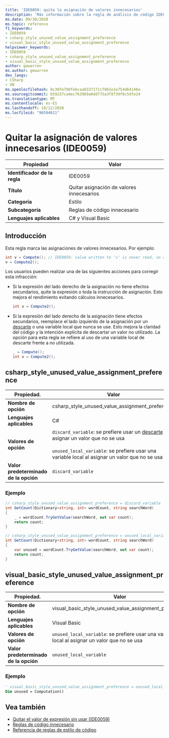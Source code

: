 ```yaml
---
title: 'IDE0059: quita la asignación de valores innecesarios'
description: 'Más información sobre la regla de análisis de código IDE0059: eliminación de la asignación de valores innecesarios'
ms.date: 09/30/2020
ms.topic: reference
f1_keywords:
- IDE0059
- csharp_style_unused_value_assignment_preference
- visual_basic_style_unused_value_assignment_preference
helpviewer_keywords:
- IDE0059
- csharp_style_unused_value_assignment_preference
- visual_basic_style_unused_value_assignment_preference
author: gewarren
ms.author: gewarren
dev_langs:
- CSharp
- VB
ms.openlocfilehash: 8c30fe790febcaa8337171cf861e1e754d64146e
ms.sourcegitcommit: b59237ca4ec763969a0dd775a3f8f39f8c59fe24
ms.translationtype: MT
ms.contentlocale: es-ES
ms.lasthandoff: 10/12/2020
ms.locfileid: "96594611"
---
```

# <a name="remove-unnecessary-value-assignment-ide0059"></a>Quitar la asignación de valores innecesarios (IDE0059)

|Propiedad|Valor|
|-|-|
| **Identificador de la regla** | IDE0059 |
| **Título** | Quitar asignación de valores innecesarios |
| **Categoría** | Estilo |
| **Subcategoría** | Reglas de código innecesario |
| **Lenguajes aplicables** | C# y Visual Basic |

## <a name="overview"></a>Introducción

Esta regla marca las asignaciones de valores innecesarios. Por ejemplo:

```csharp
int v = Compute(); // IDE0059: value written to 'v' is never read, so assignment to 'v' is unnecessary.
v = Compute2();
```

Los usuarios pueden realizar una de las siguientes acciones para corregir esta infracción:

- Si la expresión del lado derecho de la asignación no tiene efectos secundarios, quite la expresión o toda la instrucción de asignación. Esto mejora el rendimiento evitando cálculos innecesarios.

  ```csharp
  int v = Compute2();
  ```

- Si la expresión del lado derecho de la asignación tiene efectos secundarios, reemplace el lado izquierdo de la asignación por un [descarte](../../../csharp/discards.md) o una variable local que nunca se use. Esto mejora la claridad del código y la intención explícita de descartar un valor no utilizado. La opción para esta regla se refiere al uso de una variable local de descarte frente a no utilizada.

  ```csharp
  _ = Compute();
  int v = Compute2();
  ```

## <a name="csharp_style_unused_value_assignment_preference"></a>csharp_style_unused_value_assignment_preference

|Propiedad.|Valor|
|-|-|
| **Nombre de opción** | csharp_style_unused_value_assignment_preference
| **Lenguajes aplicables** | C# |
| **Valores de opción** | `discard_variable`: se prefiere usar un [descarte](../../../csharp/discards.md) al asignar un valor que no se usa<br /><br />`unused_local_variable`: se prefiere usar una variable local al asignar un valor que no se usa |
| **Valor predeterminado de la opción** | `discard_variable` |

### <a name="example"></a>Ejemplo

```csharp
// csharp_style_unused_value_assignment_preference = discard_variable
int GetCount(Dictionary<string, int> wordCount, string searchWord)
{
    _ = wordCount.TryGetValue(searchWord, out var count);
    return count;
}

// csharp_style_unused_value_assignment_preference = unused_local_variable
int GetCount(Dictionary<string, int> wordCount, string searchWord)
{
    var unused = wordCount.TryGetValue(searchWord, out var count);
    return count;
}
```

## <a name="visual_basic_style_unused_value_assignment_preference"></a>visual_basic_style_unused_value_assignment_preference

|Propiedad.|Valor|
|-|-|
| **Nombre de opción** | visual_basic_style_unused_value_assignment_preference
| **Lenguajes aplicables** | Visual Basic |
| **Valores de opción** | `unused_local_variable`: se prefiere usar una variable local al asignar un valor que no se usa |
| **Valor predeterminado de la opción** | `unused_local_variable` |

### <a name="example"></a>Ejemplo

```vb
' visual_basic_style_unused_value_assignment_preference = unused_local_variable
Dim unused = Computation()
```

## <a name="see-also"></a>Vea también

- [Quitar el valor de expresión sin usar (IDE0059)](ide0058.md)
- [Reglas de código innecesario](unnecessary-code-rules.md)
- [Referencia de reglas de estilo de código](index.md)
